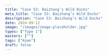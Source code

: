 ```yaml
---
title: "Case 53: Baizhang’s Wild Ducks"
meta_title: "Case 53: Baizhang’s Wild Ducks"
description: "Case 53: Baizhang’s Wild Ducks"
date: 2024-09-12
image: "/images/image-placeholder.jpg"
types: ["Type 1"]
masters: [""]
tags: ["Koan"]
draft: false
---
```



